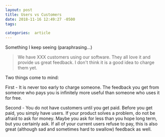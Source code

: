 ```yaml
---
layout: post
title: Users vs Customers
date: 2018-11-16 12:49:27 -0500
tags:

categories:  article
---
```


Something I keep seeing (paraphrasing...)

> We have XXX customers using our software. They all love it and provide us great feedback. I don't think it is a good idea to charge them yet.

Two things come to mind:

First - It is never too early to charge someone. The feedback you get from someone who pays you is infinitely more useful than someone who uses it for free.

Second - You do not have customers until you get paid. Before you get paid, you simply have users. If your product solves a problem, do not be afraid to ask for money. Maybe you ask for less than you hope long term, but you certainly ask. If all of your current users refuse to pay, this is also great (although sad and sometimes hard to swallow) feedback as well.
